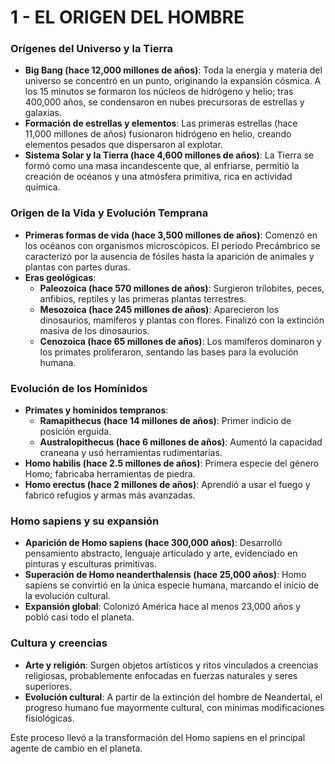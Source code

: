 # 1 - EL ORIGEN DEL HOMBRE

### **Orígenes del Universo y la Tierra**

- **Big Bang (hace 12,000 millones de años)**: Toda la energía y materia del universo se concentró en un punto, originando la expansión cósmica. A los 15 minutos se formaron los núcleos de hidrógeno y helio; tras 400,000 años, se condensaron en nubes precursoras de estrellas y galaxias.
- **Formación de estrellas y elementos**: Las primeras estrellas (hace 11,000 millones de años) fusionaron hidrógeno en helio, creando elementos pesados que dispersaron al explotar.
- **Sistema Solar y la Tierra (hace 4,600 millones de años)**: La Tierra se formó como una masa incandescente que, al enfriarse, permitió la creación de océanos y una atmósfera primitiva, rica en actividad química.

### **Origen de la Vida y Evolución Temprana**

- **Primeras formas de vida (hace 3,500 millones de años)**: Comenzó en los océanos con organismos microscópicos. El periodo Precámbrico se caracterizó por la ausencia de fósiles hasta la aparición de animales y plantas con partes duras.
- **Eras geológicas**:
  - **Paleozoica (hace 570 millones de años)**: Surgieron trilobites, peces, anfibios, reptiles y las primeras plantas terrestres.
  - **Mesozoica (hace 245 millones de años)**: Aparecieron los dinosaurios, mamíferos y plantas con flores. Finalizó con la extinción masiva de los dinosaurios.
  - **Cenozoica (hace 65 millones de años)**: Los mamíferos dominaron y los primates proliferaron, sentando las bases para la evolución humana.

### **Evolución de los Homínidos**

- **Primates y homínidos tempranos**:
  - **Ramapithecus (hace 14 millones de años)**: Primer indicio de posición erguida.
  - **Australopithecus (hace 6 millones de años)**: Aumentó la capacidad craneana y usó herramientas rudimentarias.
- **Homo habilis (hace 2.5 millones de años)**: Primera especie del género Homo; fabricaba herramientas de piedra.
- **Homo erectus (hace 2 millones de años)**: Aprendió a usar el fuego y fabricó refugios y armas más avanzadas.

### **Homo sapiens y su expansión**

- **Aparición de Homo sapiens (hace 300,000 años)**: Desarrolló pensamiento abstracto, lenguaje articulado y arte, evidenciado en pinturas y esculturas primitivas.
- **Superación de Homo neanderthalensis (hace 25,000 años)**: Homo sapiens se convirtió en la única especie humana, marcando el inicio de la evolución cultural.
- **Expansión global**: Colonizó América hace al menos 23,000 años y pobló casi todo el planeta.

### **Cultura y creencias**

- **Arte y religión**: Surgen objetos artísticos y ritos vinculados a creencias religiosas, probablemente enfocadas en fuerzas naturales y seres superiores.
- **Evolución cultural**: A partir de la extinción del hombre de Neandertal, el progreso humano fue mayormente cultural, con mínimas modificaciones fisiológicas.

Este proceso llevó a la transformación del Homo sapiens en el principal agente de cambio en el planeta.
